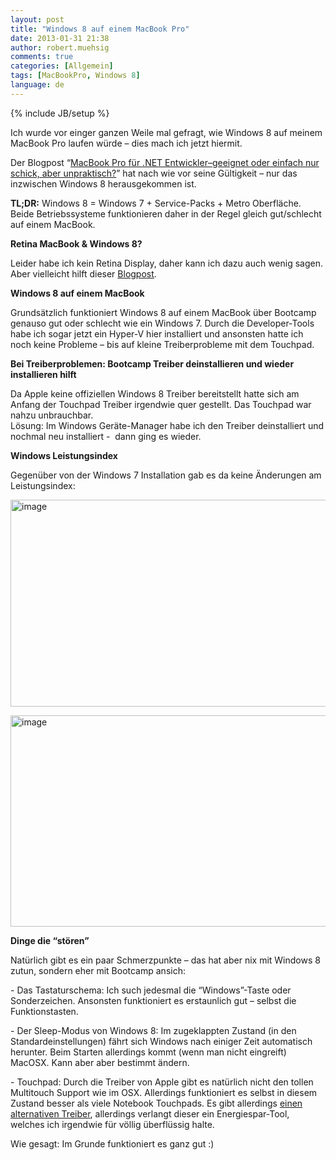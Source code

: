 ```yaml
---
layout: post
title: "Windows 8 auf einem MacBook Pro"
date: 2013-01-31 21:38
author: robert.muehsig
comments: true
categories: [Allgemein]
tags: [MacBookPro, Windows 8]
language: de
---
```

{% include JB/setup %}
<p>Ich wurde vor einger ganzen Weile mal gefragt, wie Windows 8 auf meinem MacBook Pro laufen würde – dies mach ich jetzt hiermit.</p> <p>Der Blogpost “<a href="{{BASE_PATH}}/2011/12/13/macbook-pro-fr-net-entwicklergeeignet-oder-einfach-nur-schick-aber-unpraktisch/">MacBook Pro für .NET Entwickler–geeignet oder einfach nur schick, aber unpraktisch?</a>” hat nach wie vor seine Gültigkeit – nur das inzwischen Windows 8 herausgekommen ist.</p> <p><strong>TL;DR:</strong> Windows 8 = Windows 7 + Service-Packs + Metro Oberfläche. Beide Betriebssysteme funktionieren daher in der Regel gleich gut/schlecht auf einem MacBook.</p> <p><strong>Retina MacBook &amp; Windows 8?</strong></p> <p>Leider habe ich kein Retina Display, daher kann ich dazu auch wenig sagen. Aber vielleicht hilft dieser <a href="http://blogs.msdn.com/b/tonyschr/archive/2012/08/29/windows-8-on-macbook-pro-with-retina-display.aspx">Blogpost</a>.</p> <p><strong>Windows 8 auf einem MacBook</strong></p> <p>Grundsätzlich funktioniert Windows 8 auf einem MacBook über Bootcamp genauso gut oder schlecht wie ein Windows 7. Durch die Developer-Tools habe ich sogar jetzt ein Hyper-V hier installiert und ansonsten hatte ich noch keine Probleme – bis auf kleine Treiberprobleme mit dem Touchpad.</p> <p><strong>Bei Treiberproblemen: Bootcamp Treiber deinstallieren und wieder installieren hilft</strong></p> <p>Da Apple keine offiziellen Windows 8 Treiber bereitstellt hatte sich am Anfang der Touchpad Treiber irgendwie quer gestellt. Das Touchpad war nahzu unbrauchbar. <br>Lösung: Im Windows Geräte-Manager habe ich den Treiber deinstalliert und nochmal neu installiert -&nbsp; dann ging es wieder.</p> <p><strong>Windows Leistungsindex</strong></p> <p>Gegenüber von der Windows 7 Installation gab es da keine Änderungen am Leistungsindex:</p> <p><a href="{{BASE_PATH}}/assets/wp-images/image1751.png"><img title="image" style="border-top: 0px; border-right: 0px; border-bottom: 0px; border-left: 0px; display: inline" border="0" alt="image" src="{{BASE_PATH}}/assets/wp-images/image_thumb905.png" width="552" height="331"></a></p> <p><a href="{{BASE_PATH}}/assets/wp-images/image1752.png"><img title="image" style="border-top: 0px; border-right: 0px; border-bottom: 0px; border-left: 0px; display: inline" border="0" alt="image" src="{{BASE_PATH}}/assets/wp-images/image_thumb906.png" width="557" height="338"></a></p> <p><strong>Dinge die “stören”</strong>&nbsp;</p> <p>Natürlich gibt es ein paar Schmerzpunkte – das hat aber nix mit Windows 8 zutun, sondern eher mit Bootcamp ansich:</p> <p>- Das Tastaturschema: Ich such jedesmal die “Windows”-Taste oder Sonderzeichen. Ansonsten funktioniert es erstaunlich gut – selbst die Funktionstasten.</p> <p>- Der Sleep-Modus von Windows 8: Im zugeklappten Zustand (in den Standardeinstellungen) fährt sich Windows nach einiger Zeit automatisch herunter. Beim Starten allerdings kommt (wenn man nicht eingreift) MacOSX. Kann aber aber bestimmt ändern.</p> <p>- Touchpad: Durch die Treiber von Apple gibt es natürlich nicht den tollen Multitouch Support wie im OSX. Allerdings funktioniert es selbst in diesem Zustand besser als viele Notebook Touchpads. Es gibt allerdings <a href="http://trackpad.powerplan7.com/">einen alternativen Treiber</a>, allerdings verlangt dieser ein Energiespar-Tool, welches ich irgendwie für völlig überflüssig halte.</p> <p>Wie gesagt: Im Grunde funktioniert es ganz gut :)</p>
